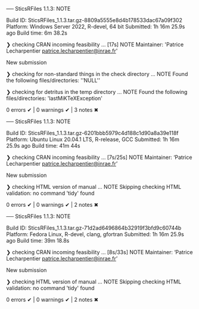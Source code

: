 ── SticsRFiles 1.1.3: NOTE

  Build ID:   SticsRFiles_1.1.3.tar.gz-8809a5555e8d4b178533dac67a09f302
  Platform:   Windows Server 2022, R-devel, 64 bit
  Submitted:  1h 16m 25.9s ago
  Build time: 6m 38.2s

❯ checking CRAN incoming feasibility ... [17s] NOTE
  Maintainer: 'Patrice Lecharpentier <patrice.lecharpentier@inrae.fr>'
  
  New submission

❯ checking for non-standard things in the check directory ... NOTE
  Found the following files/directories:
    ''NULL''

❯ checking for detritus in the temp directory ... NOTE
  Found the following files/directories:
    'lastMiKTeXException'

0 errors ✔ | 0 warnings ✔ | 3 notes ✖

── SticsRFiles 1.1.3: NOTE

  Build ID:   SticsRFiles_1.1.3.tar.gz-6201bbb5979c4d188c1d90a8a39e118f
  Platform:   Ubuntu Linux 20.04.1 LTS, R-release, GCC
  Submitted:  1h 16m 25.9s ago
  Build time: 41m 44s

❯ checking CRAN incoming feasibility ... [7s/25s] NOTE
  Maintainer: ‘Patrice Lecharpentier <patrice.lecharpentier@inrae.fr>’
  
  New submission

❯ checking HTML version of manual ... NOTE
  Skipping checking HTML validation: no command 'tidy' found

0 errors ✔ | 0 warnings ✔ | 2 notes ✖

── SticsRFiles 1.1.3: NOTE

  Build ID:   SticsRFiles_1.1.3.tar.gz-71d2ad6496864b32919f3bfd9c60744b
  Platform:   Fedora Linux, R-devel, clang, gfortran
  Submitted:  1h 16m 25.9s ago
  Build time: 39m 18.8s

❯ checking CRAN incoming feasibility ... [8s/33s] NOTE
  Maintainer: ‘Patrice Lecharpentier <patrice.lecharpentier@inrae.fr>’
  
  New submission

❯ checking HTML version of manual ... NOTE
  Skipping checking HTML validation: no command 'tidy' found

0 errors ✔ | 0 warnings ✔ | 2 notes ✖
